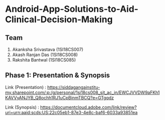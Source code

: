 # Android-App-Solutions-to-Aid-Clinical-Decision-Making

## Team
1. Akanksha Srivastava (1SI18CS007)
2. Akash Ranjan Das	   (1SI18CS008)
3. Rakshita Bantwal	   (1SI18CS085)

## Phase 1: Presentation & Synopsis
Link (Presentation) : https://siddagangainstitu-my.sharepoint.com/:p:/g/personal/1si18cs008_sit_ac_in/EWCJVVDW9aFKh1KAVVyANJYB_Q8ochh1RJ1uCpBinmTBCQ?e=GTgqdz

Link (Synopsis)     : https://documentcloud.adobe.com/link/review?uri=urn:aaid:scds:US:22c05eb1-87e3-4e8c-baf6-6033a93851ea
